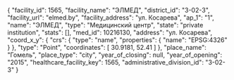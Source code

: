 {
    "facility_id": 1565,
    "facility_name": "ЭЛМЕД",
    "district_id": "3-02-3",
    "facility_url": "elmed.by",
    "facility_address": "ул. Косарева",
    "ap_1": "1",
    "name": "ЭЛМЕД",
    "type": "Медицинский центр",
    "state": "private institution",
    "stats": [],
    "med_id": 10216130,
    "address": "ул. Косарева",
    "coord_x_y": {
        "crs": {
            "type": "name",
            "properties": {
                "name": "EPSG:4326"
            }
        },
        "type": "Point",
        "coordinates": [
            30.9181,
            52.41
        ]
    },
    "place_name": "Гомель",
    "place_type": "city",
    "year_of_closing": null,
    "year_of_opening": "2015",
    "healthcare_facility_key": 1565,
    "administrative_division_id": "3-02-3"
}